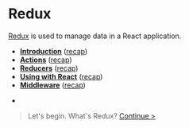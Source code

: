 # Redux

[Redux](http://redux.js.org/) is used to manage data in a React application.

* __[Introduction](introduction/README.md)__ ([recap](introduction/recap.md))
* __[Actions](actions/README.md)__ ([recap](actions/recap.md))
* __[Reducers](reducers/README.md)__ ([recap](reducers/recap.md))
* __[Using with React](react/README.md)__ ([recap](react/recap.md))
* __[Middleware](middleware/README.md)__ ([recap](middleware/recap.md))

-

> Let's begin. What's Redux? [Continue >](introduction/README.md)
